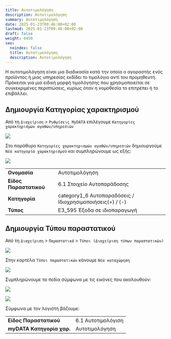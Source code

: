 ```yaml
---
title: Αυτοτιμολόγηση
description: Αυτοτιμολόγηση
summary: Αυτοτιμολόγηση
date: 2025-01-23T09:46:00+02:00
lastmod: 2025-01-23T09:46:00+02:00
draft: false
weight: 4450
seo:
  noindex: false
  title: Αυτοτιμολόγηση
  description: Αυτοτιμολόγηση
---
```

Η αυτοτιμολόγηση είναι μια διαδικασία κατά την οποία ο αγοραστής ενός προϊόντος ή μιας υπηρεσίας εκδίδει το τιμολόγιο αντί του προμηθευτή. Πρόκειται για μια ειδική μορφή τιμολόγησης που χρησιμοποιείται σε συγκεκριμένες περιπτώσεις, κυρίως όταν η νομοθεσία το επιτρέπει ή το επιβάλλει.

## Δημιουργία Κατηγορίας χαρακτηρισμού

Από τη `Διαχείριση` > `Ρυθμίσεις MyDATA` επιλέγουμε `Κατηγορίες χαρακτηρισμών αγαθών/υπηρεσιών` 

![](/images/autotimolgisi-01.png)

Στο παράθυρο `Κατηγορίες χαρακτηρισμών αγαθών/υπηρεσιών` δημιουργούμε `Νέα κατηγορία χαρακτηρισμού` και συμπληρώνουμε ως εξής:

![](/images/autotimolgisi-02.jpg)

|                        |                                                            |
| ---------------------- | ---------------------------------------------------------- |
| **Ονομασία**           | Αυτοτιμολόγηση                                             |
| **Είδος Παραστατικού** | 6.1 Στοιχείο Αυτοπαράδοσης                                 |
| **Κατηγορία**          | category1_6 Αυτοπαραδόσεις /  Ιδιοχρησιμοποιήσεις(+) / (-) |
| **Τύπος**              | E3_595 Έξοδα σε ιδιοπαραγωγή                               |

## Δημιουργία Τύπου παραστατικού

Από τη `Διαχείριση` > `Παραστατικά` > `Τύποι (Διαχείριση τύπων παραστατικών)` 

![](/images/autotimolgisi-03.jpg)

Στην καρτέλα `Τύποι παραστατικών` κάνουμε `Νέα καταχώρηση`

![](/images/autotimolgisi-04.jpg)

Συμπληρώνουμε τα πεδία σύμφωνα με τις εικόνες που ακολουθούν:

![](/images/autotimolgisi-05.jpg)

![](/images/autotimolgisi-06.jpg)

Σύμφωνα με τον λογιστή βάζουμε:

|                           |                    |
| ------------------------- | ------------------ |
| **Είδος Παραστατικού**    | 6.1 Αυτοτιμολόγιση |
| **myDΑΤΑ Κατηγορία χαρ.** | Αυτοτιμολόγηση     |
